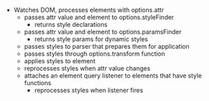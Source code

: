 - Watches DOM, processes elements with options.attr
    - passes attr value and element to options.styleFinder
        - returns style declarations
    - passes attr value and element to options.paramsFinder
        - returns style params for dynamic styles
    - passes styles to parser that prepares them for application
    - passes styles through options.transform function
    - applies styles to element
    - reprocesses styles when attr value changes
    - attaches an element query listener to elements that have style functions
        - reprocesses styles when listener fires
